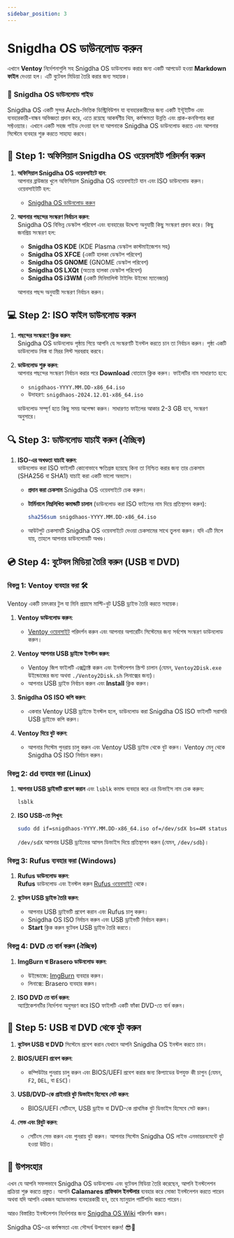 ```yaml
---
sidebar_position: 3
---
```

# Snigdha OS ডাউনলোড করুন

এখানে **Ventoy** নির্দেশনাগুলি সহ Snigdha OS ডাউনলোড করার জন্য একটি আপডেট হওয়া **Markdown ফাইল** দেওয়া হল। এটি বুটেবল মিডিয়া তৈরি করার জন্য সহায়ক।

### 🌟 **Snigdha OS ডাউনলোড গাইড**

Snigdha OS একটি সুন্দর Arch-ভিত্তিক ডিস্ট্রিবিউশন যা ব্যবহারকারীদের জন্য একটি ইন্টুইটিভ এবং ব্যবহারকারী-বান্ধব অভিজ্ঞতা প্রদান করে, এতে রয়েছে আকর্ষণীয় থিম, কর্মক্ষমতা উন্নতি এবং প্রাক-কনফিগার করা সফ্টওয়্যার। এখানে একটি সহজ গাইড দেওয়া হল যা আপনাকে Snigdha OS ডাউনলোড করতে এবং আপনার সিস্টেমে ব্যবহার শুরু করতে সাহায্য করবে।

## 🔽 **Step 1: অফিসিয়াল Snigdha OS ওয়েবসাইট পরিদর্শন করুন**

1. **অফিসিয়াল Snigdha OS ওয়েবসাইটে যান**:  
   আপনার ব্রাউজার খুলে অফিসিয়াল Snigdha OS ওয়েবসাইটে যান এবং ISO ডাউনলোড করুন। ওয়েবসাইটটি হল:
   - [Snigdha OS ডাউনলোড করুন](https://snigdhaos.org/downloads.html)

2. **আপনার পছন্দের সংস্করণ নির্বাচন করুন**:  
   Snigdha OS বিভিন্ন ডেস্কটপ পরিবেশ এবং ব্যবহারের উদ্দেশ্য অনুযায়ী কিছু সংস্করণ প্রদান করে। কিছু জনপ্রিয় সংস্করণ হল:
   - **Snigdha OS KDE** (KDE Plasma ডেস্কটপ কাস্টমাইজেশন সহ)
   - **Snigdha OS XFCE** (একটি হালকা ডেস্কটপ পরিবেশ)
   - **Snigdha OS GNOME** (GNOME ডেস্কটপ পরিবেশ)
   - **Snigdha OS LXQt** (অত্যন্ত হালকা ডেস্কটপ পরিবেশ)
   - **Snigdha OS i3WM** (একটি মিনিমালিস্ট টাইলিং উইন্ডো ম্যানেজার)

   আপনার পছন্দ অনুযায়ী সংস্করণ নির্বাচন করুন।

## 💻 **Step 2: ISO ফাইল ডাউনলোড করুন**

1. **পছন্দের সংস্করণে ক্লিক করুন**:  
   Snigdha OS ডাউনলোড পৃষ্ঠায় গিয়ে আপনি যে সংস্করণটি ইনস্টল করতে চান তা নির্বাচন করুন। পৃষ্ঠা একটি ডাউনলোড লিঙ্ক বা মিরর লিস্ট সরবরাহ করবে।

2. **ডাউনলোড শুরু করুন**:  
   আপনার পছন্দের সংস্করণ নির্বাচন করার পরে **Download** বোতামে ক্লিক করুন। ফাইলটির নাম সাধারণত হবে:
   - `snigdhaos-YYYY.MM.DD-x86_64.iso`
   - উদাহরণ: `snigdhaos-2024.12.01-x86_64.iso`

   ডাউনলোড সম্পূর্ণ হতে কিছু সময় অপেক্ষা করুন। সাধারণত ফাইলের আকার 2-3 GB হবে, সংস্করণ অনুসারে।

## 🔍 **Step 3: ডাউনলোড যাচাই করুন (ঐচ্ছিক)**

1. **ISO-এর অখণ্ডতা যাচাই করুন**:  
   ডাউনলোড করা ISO ফাইলটি কোনোভাবে ক্ষতিগ্রস্ত হয়েছে কিনা তা নিশ্চিত করার জন্য তার চেকসাম (SHA256 বা SHA1) যাচাই করা একটি ভালো অভ্যাস।

   - **প্রদান করা চেকসাম** Snigdha OS ওয়েবসাইটে চেক করুন।
   - **টার্মিনালে নিম্নলিখিত কমান্ডটি চালান** (ডাউনলোড করা ISO ফাইলের নাম দিয়ে প্রতিস্থাপন করুন):

     ```bash
     sha256sum snigdhaos-YYYY.MM.DD-x86_64.iso
     ```

   - আউটপুট চেকসামটি Snigdha OS ওয়েবসাইটে দেওয়া চেকসামের সাথে তুলনা করুন। যদি এটি মিলে যায়, তাহলে আপনার ডাউনলোডটি অখণ্ড।

## 💿 **Step 4: বুটেবল মিডিয়া তৈরি করুন (USB বা DVD)**

### বিকল্প 1: Ventoy ব্যবহার করা 🛠️

Ventoy একটি চমৎকার টুল যা মিনি প্রয়াসে মাল্টি-বুট USB ড্রাইভ তৈরি করতে সহায়ক।

1. **Ventoy ডাউনলোড করুন**:  
   - [Ventoy ওয়েবসাইট](https://www.ventoy.net/) পরিদর্শন করুন এবং আপনার অপারেটিং সিস্টেমের জন্য সর্বশেষ সংস্করণ ডাউনলোড করুন।

2. **Ventoy আপনার USB ড্রাইভে ইনস্টল করুন**:  
   - Ventoy জিপ ফাইলটি এক্সট্র্যাক্ট করুন এবং ইনস্টলেশন স্ক্রিপ্ট চালান (যেমন, `Ventoy2Disk.exe` উইন্ডোজের জন্য অথবা `./Ventoy2Disk.sh` লিনাক্সের জন্য)।
   - আপনার USB ড্রাইভ নির্বাচন করুন এবং **Install** ক্লিক করুন।

3. **Snigdha OS ISO কপি করুন**:  
   - একবার Ventoy USB ড্রাইভে ইনস্টল হলে, ডাউনলোড করা Snigdha OS ISO ফাইলটি সরাসরি USB ড্রাইভে কপি করুন।

4. **Ventoy দিয়ে বুট করুন**:  
   - আপনার সিস্টেম পুনরায় চালু করুন এবং Ventoy USB ড্রাইভ থেকে বুট করুন। Ventoy মেনু থেকে Snigdha OS ISO নির্বাচন করুন।

### বিকল্প 2: dd ব্যবহার করা (Linux)

1. **আপনার USB ড্রাইভটি প্রবেশ করান** এবং `lsblk` কমান্ড ব্যবহার করে এর ডিভাইস নাম চেক করুন:
   ```bash
   lsblk
   ```

2. **ISO USB-তে লিখুন**:
   ```bash
   sudo dd if=snigdhaos-YYYY.MM.DD-x86_64.iso of=/dev/sdX bs=4M status=progress oflag=sync
   ```
   `/dev/sdX` আপনার USB ড্রাইভের আসল ডিভাইস দিয়ে প্রতিস্থাপন করুন (যেমন, `/dev/sdb`)।

### বিকল্প 3: Rufus ব্যবহার করা (Windows)

1. **Rufus ডাউনলোড করুন**:  
   **Rufus** ডাউনলোড এবং ইনস্টল করুন [Rufus ওয়েবসাইট](https://rufus.ie/) থেকে।

2. **বুটেবল USB ড্রাইভ তৈরি করুন**:  
   - আপনার USB ড্রাইভটি প্রবেশ করান এবং Rufus চালু করুন।
   - Snigdha OS ISO নির্বাচন করুন এবং USB ড্রাইভটি নির্বাচন করুন।
   - **Start** ক্লিক করুন বুটেবল USB ড্রাইভ তৈরি করতে।

### বিকল্প 4: DVD তে বার্ন করুন (ঐচ্ছিক)

1. **ImgBurn বা Brasero ডাউনলোড করুন**:  
   - উইন্ডোজে: [ImgBurn](https://www.imgburn.com/) ব্যবহার করুন।
   - লিনাক্সে: Brasero ব্যবহার করুন।

2. **ISO DVD তে বার্ন করুন**:  
   অ্যাপ্লিকেশনটির নির্দেশনা অনুসরণ করে ISO ফাইলটি একটি ফাঁকা DVD-তে বার্ন করুন।

## 🚀 **Step 5: USB বা DVD থেকে বুট করুন**

1. **বুটেবল USB বা DVD** সিস্টেমে প্রবেশ করান যেখানে আপনি Snigdha OS ইনস্টল করতে চান।

2. **BIOS/UEFI প্রবেশ করুন**:
   - কম্পিউটার পুনরায় চালু করুন এবং BIOS/UEFI প্রবেশ করার জন্য কিপ্যাডের উপযুক্ত কী চাপুন (যেমন, `F2`, `DEL`, বা `ESC`)।

3. **USB/DVD-কে প্রাইমারি বুট ডিভাইস হিসেবে সেট করুন**:
   - BIOS/UEFI সেটিংসে, USB ড্রাইভ বা DVD-কে প্রাথমিক বুট ডিভাইস হিসেবে সেট করুন।

4. **সেভ এবং রিবুট করুন**:
   - সেটিংস সেভ করুন এবং পুনরায় বুট করুন। আপনার সিস্টেম Snigdha OS লাইভ এনভায়রনমেন্টে বুট হওয়া উচিত।

## 🏁 **উপসংহার**

এখন যে আপনি সফলভাবে Snigdha OS ডাউনলোড এবং বুটেবল মিডিয়া তৈরি করেছেন, আপনি ইনস্টলেশন প্রক্রিয়া শুরু করতে প্রস্তুত। আপনি **Calamares গ্রাফিকাল ইনস্টলার** ব্যবহার করে সোজা ইনস্টলেশন করতে পারেন অথবা যদি আপনি একজন অ্যাডভান্সড ব্যবহারকারী হন, তবে ম্যানুয়াল পার্টিশনিং করতে পারেন।  

আরও বিস্তারিত ইনস্টলেশন নির্দেশনার জন্য [Snigdha OS Wiki](https://wiki.snigdhaos.org/) পরিদর্শন করুন।  

Snigdha OS-এর কর্মক্ষমতা এবং সৌন্দর্য উপভোগ করুন! 😎🚀